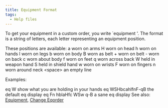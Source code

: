 ```yaml
---
title: Equipment Format
tags:
  - Help files
---
```

To get your equipment in a custom order, you write \`equipment
<format>'. The format is a string of letters, each letter representing
an equipment position.

These positions are available: a worn on arms H worn on head h worn on
hands l worn on legs b worn on body B worn as belt + worn on belt - worn
on back c worn about body f worn on feet q worn across back W held in
weapon hand S held in shield hand w worn on wrists F worn on fingers n
worn around neck \<space\> an empty line

Examples:

eq W show what you are holding in your hands eq WSHbcahlfnF-qB the
default eq display eq Fn hblaHfc WSw q-B a sane eq display See also:
[Equipment](Equipment "wikilink"), [Change
Eqorder](Change_Eqorder "wikilink")
